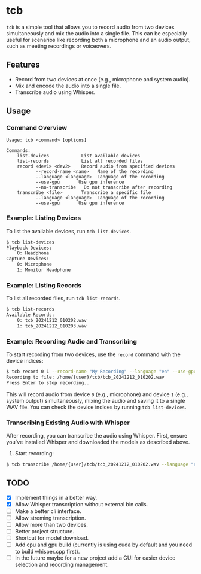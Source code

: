 # tcb

`tcb` is a simple tool that allows you to record audio from two devices simultaneously and mix the audio into a single file. This can be especially useful for scenarios like recording both a microphone and an audio output, such as meeting recordings or voiceovers.

## Features

- Record from two devices at once (e.g., microphone and system audio).
- Mix and encode the audio into a single file.
- Transcribe audio using Whisper.


## Usage

### Command Overview

```
Usage: tcb <command> [options]

Commands:
    list-devices            List available devices
    list-records            List all recorded files
    record <dev1> <dev2>    Record audio from specified devices
           --record-name <name>   Name of the recording
           --language <language>  Language of the recording
           --use-gpu       Use gpu inference
           --no-transcribe   Do not transcribe after recording
    transcribe <file>       Transcribe a specific file
           --language <language>  Language of the recording
           --use-gpu       Use gpu inference
```

### Example: Listing Devices

To list the available devices, run `tcb list-devices`.

```bash
$ tcb list-devices
Playback Devices:
    0: Headphone
Capture Devices:
    0: Microphone
    1: Monitor Headphone
```

### Example: Listing Records

To list all recorded files, run `tcb list-records`.

```bash
$ tcb list-records
Available Records:
    0: tcb_20241212_010202.wav
    1: tcb_20241212_010203.wav
```

### Example: Recording Audio and Transcribing

To start recording from two devices, use the `record` command with the device indices:

```bash
$ tcb record 0 1 --record-name "My Recording" --language "en" --use-gpu
Recording to file: /home/{user}/tcb/tcb_20241212_010202.wav
Press Enter to stop recording..
```

This will record audio from device `0` (e.g., microphone) and device `1` (e.g., system output) simultaneously, mixing the audio and saving it to a single WAV file.
You can check the device indices by running `tcb list-devices`.


### Transcribing Existing Audio with Whisper

After recording, you can transcribe the audio using Whisper. First, ensure you've installed Whisper and downloaded the models as described above.

1. Start recording:

```bash
$ tcb transcribe /home/{user}/tcb/tcb_20241212_010202.wav --language "en" --use-gpu
```


## TODO

- [x] Implement things in a better way.
- [x] Allow Whisper transcription without external bin calls.
- [ ] Make a better cli interface.
- [ ] Allow streming transcription.
- [ ] Allow more than two devices.
- [ ] Better project structure.
- [ ] Shortcut for model download.
- [ ] Add cpu and gpu build (currently is using cuda by default and you need to build whisper.cpp first).
- [ ] In the future maybe for a new project add a GUI for easier device selection and recording management.